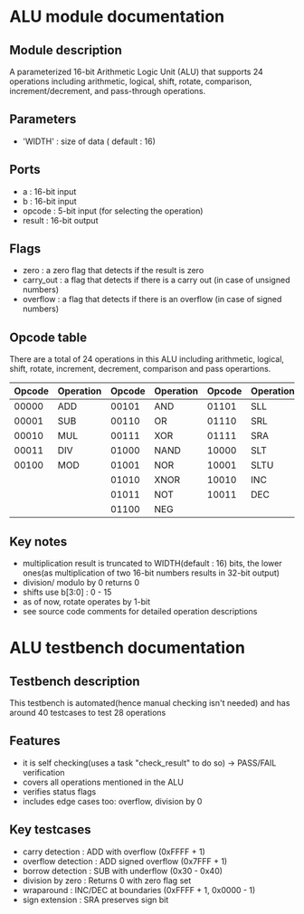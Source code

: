 # ALU module documentation

## Module description
A parameterized 16-bit Arithmetic Logic Unit (ALU) that supports 24 operations including arithmetic, logical, shift, rotate, comparison, increment/decrement, and pass-through operations.

## Parameters
- 'WIDTH' : size of data ( default : 16)

## Ports
- a : 16-bit input
- b : 16-bit input
- opcode : 5-bit input (for selecting the operation)
- result : 16-bit output

## Flags
- zero : a zero flag that detects if the result is zero
- carry_out : a flag that detects if there is a carry out (in case of unsigned numbers)
- overflow : a flag that detects if there is an overflow (in case of signed numbers)

## Opcode table
There are a total of 24 operations in this ALU including arithmetic, logical, shift, rotate, increment, decrement, comparison and pass operartions.

| Opcode | Operation | Opcode | Operation | Opcode | Operation | Opcode | Operation |
|--------|-----------|--------|-----------|--------|-----------|--------|-----------|
| 00000  | ADD       | 00101  | AND       | 01101  | SLL       | 10100  | ROTL      |
| 00001  | SUB       | 00110  | OR        | 01110  | SRL       | 10101  | ROTR      |
| 00010  | MUL       | 00111  | XOR       | 01111  | SRA       | 10110  | PASSA     |
| 00011  | DIV       | 01000  | NAND      | 10000  | SLT       | 10111  | PASSB     |
| 00100  | MOD       | 01001  | NOR       | 10001  | SLTU      |        |           |
|        |           | 01010  | XNOR      | 10010  | INC       |        |           |
|        |           | 01011  | NOT       | 10011  | DEC       |        |           |
|        |           | 01100  | NEG       |        |           |        |           |

## Key notes
- multiplication result is truncated to WIDTH(default : 16) bits, the lower ones(as multiplication of two 16-bit numbers results in 32-bit output)
- division/ modulo by 0 returns 0
- shifts use b[3:0] : 0 - 15
- as of now, rotate operates by 1-bit
- see source code comments for detailed operation descriptions

# ALU testbench documentation

## Testbench description
This testbench is automated(hence manual checking isn't needed) and has around 40 testcases to test 28 operations

## Features
- it is self checking(uses a task "check_result" to do so) -> PASS/FAIL verification
- covers all operations mentioned in the ALU
- verifies status flags 
- includes edge cases too: overflow, division by 0

## Key testcases
- carry detection : ADD with overflow (0xFFFF + 1)
- overflow detection : ADD signed overflow (0x7FFF + 1)
- borrow detection : SUB with underflow (0x30 - 0x40)
- division by zero : Returns 0 with zero flag set
- wraparound : INC/DEC at boundaries (0xFFFF + 1, 0x0000 - 1)
- sign extension : SRA preserves sign bit


